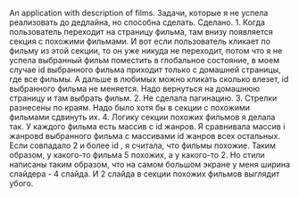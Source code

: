 An application with description of films.
Задачи, которые я не успела реализовать до дедлайна, но способна сделать.
Сделано. 1. Когда пользователь переходит на страницу фильма, там внизу появляется секция с похожими фильмами. И вот если пользователь кликает по фильму из этой секции, то он уже никуда не переходит, потом что я не успела выбранный фильм поместить в глобальное состояние, в моем случае id выбранного фильма приходит только с домашней страницы, где все фильмы. А дальше в любимых можно кликать сколько влезет, id выбранного фильма не меняется. Надо вернуться на домашнюю страницу и там выбрать фильм.
2. Не сделала пагинацию.
3. Стрелки разнесены по краям. Надо было хотя бы в секции с похожими фильмами сдвинуть их.
4. Логику секции похожих фильмов я делала так. У каждого фильма есть массив с id жанров. Я сравнивала массив  i жанровd выбранного фильма с массивами id жанров всех остальных. Если совпадало 2 и более id , я считала, что фильмы похожие. 
Таким образом, у какого-то фильма 5 похожих, а у какого-то 2. Но стили написаны таким образом, что на самом большом экране у меня ширина слайдера - 4 слайда. И 2 слайда в секции похожих фильмов выглядит убого.

